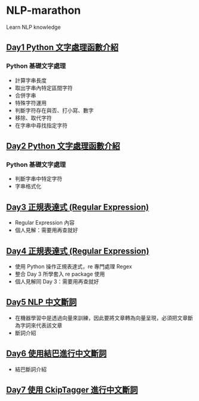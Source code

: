 # NLP-marathon
Learn NLP knowledge

## [Day1 Python 文字處理函數介紹](https://github.com/myps6415/NLP-marathon/blob/main/D01%20Python%20文字處理函數介紹/README.md)
### Python 基礎文字處理
* 計算字串長度 
* 取出字串內特定區間字符
* 合併字串
* 特殊字符運用
* 判斷字符存在與否、打小寫、數字
* 移除、取代字符
* 在字串中尋找指定字符

## [Day2 Python 文字處理函數介紹](https://github.com/myps6415/NLP-marathon/blob/main/D02%20Python%20文字處理函數介紹/README.md)
### Python 基礎文字處理
* 判斷字串中特定字符
* 字串格式化

## [Day3 正規表達式 (Regular Expression)](https://github.com/myps6415/NLP-marathon/blob/main/D03%20正規表達式/README.md)
* Regular Expression 內容
* 個人見解：需要用再查就好

## [Day4 正規表達式 (Regular Expression)](https://github.com/myps6415/NLP-marathon/blob/main/D04%20正規表達式/README.md)
* 使用 Python 操作正規表達式，re 專門處理 Regex
* 整合 Day 3 所學套入 re package 使用
* 個人見解同 Day 3：需要用再查就好

## [Day5 NLP 中文斷詞](https://github.com/myps6415/NLP-marathon/blob/main/D05%20NLP%20中文斷詞/README.md)
* 在機器學習中是透過向量來訓練，因此要將文章轉為向量呈現，必須把文章斷為字詞來代表該文章
* 斷詞介紹

## [Day6 使用結巴進行中文斷詞](https://github.com/myps6415/NLP-marathon/blob/main/D06%20使用結巴進行中文斷詞/README.md)
* 結巴斷詞介紹

## [Day7 使用 CkipTagger 進行中文斷詞](https://github.com/myps6415/NLP-marathon/blob/main/D07%20使用%20CkipTagger%20進行中文斷詞/README.md)

